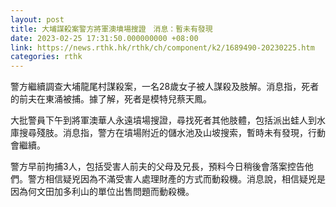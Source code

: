 ```yaml
---
layout: post
title: 大埔謀殺案警方將軍澳墳場搜證　消息：暫未有發現
date: 2023-02-25 17:31:50.000000000 +08:00
link: https://news.rthk.hk/rthk/ch/component/k2/1689490-20230225.htm
categories: rthk
---
```


警方繼續調查大埔龍尾村謀殺案，一名28歲女子被人謀殺及肢解。消息指，死者的前夫在東涌被捕。據了解，死者是模特兒蔡天鳳。 

大批警員下午到將軍澳華人永遠墳場搜證，尋找死者其他肢體，包括派出蛙人到水庫搜尋殘肢。消息指，警方在墳場附近的儲水池及山坡搜索，暫時未有發現，行動會繼續。

警方早前拘捕3人，包括受害人前夫的父母及兄長，預料今日稍後會落案控告他們。警方相信疑兇因為不滿受害人處理財產的方式而動殺機。消息說，相信疑兇是因為何文田加多利山的單位出售問題而動殺機。
